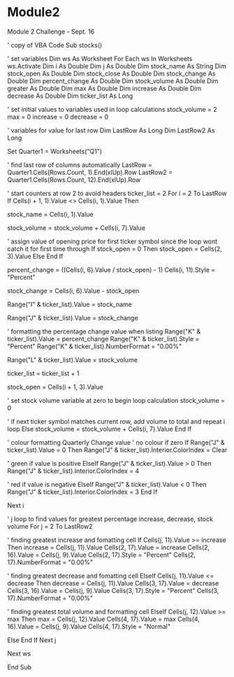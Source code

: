 # Module2
Module 2 Challenge - Sept. 16

' copy of VBA Code
Sub stocks()


' set variables
Dim ws As Worksheet
For Each ws In Worksheets
ws.Activate
Dim i As Double
Dim j As Double
Dim stock_name As String
Dim stock_open As Double
Dim stock_close As Double
Dim stock_change As Double
Dim percent_change As Double
Dim stock_volume As Double
Dim greater As Double
Dim max As Double
Dim increase As Double
Dim decrease As Double
Dim ticker_list As Long


' set initial values to variables used in loop calculations
stock_volume = 2
max = 0
increase = 0
decrease = 0


' variables for value for last row
Dim LastRow As Long
Dim LastRow2 As Long


Set Quarter1 = Worksheets("Q1")


' find last row of columns automatically
LastRow = Quarter1.Cells(Rows.Count, 1).End(xlUp).Row
LastRow2 = Quarter1.Cells(Rows.Count, 12).End(xlUp).Row


' start counters at row 2 to avoid headers
ticker_list = 2
For i = 2 To LastRow
If Cells(i + 1, 1).Value <> Cells(i, 1).Value Then

stock_name = Cells(i, 1).Value

stock_volume = stock_volume + Cells(i, 7).Value


' assign value of opening price for first ticker symbol since the loop wont catch it for first time through
If stock_open = 0 Then
stock_open = Cells(2, 3).Value
Else
End If

percent_change = ((Cells(i, 6).Value / stock_open) - 1)
Cells(i, 11).Style = "Percent"

stock_change = Cells(i, 6).Value - stock_open

Range("I" & ticker_list).Value = stock_name

Range("J" & ticker_list).Value = stock_change


' formatting the percentage change value when listing
Range("K" & ticker_list).Value = percent_change
Range("K" & ticker_list).Style = "Percent"
Range("K" & ticker_list).NumberFormat = "0.00%"

Range("L" & ticker_list).Value = stock_volume

ticker_list = ticker_list + 1

stock_open = Cells(i + 1, 3).Value


' set stock volume variable at zero to begin loop calculation
stock_volume = 0


' if next ticker symbol matches current row, add volume to total and repeat i loop
Else
stock_volume = stock_volume + Cells(i, 7).Value
End If


' colour formatting Quarterly Change value
' no colour if zero
If Range("J" & ticker_list).Value = 0 Then
Range("J" & ticker_list).Interior.ColorIndex = Clear

' green if value is positive
ElseIf Range("J" & ticker_list).Value > 0 Then
Range("J" & ticker_list).Interior.ColorIndex = 4

' red if value is negative
ElseIf Range("J" & ticker_list).Value < 0 Then
Range("J" & ticker_list).Interior.ColorIndex = 3
End If

Next i


' j loop to find values for greatest percentage increase, decrease, stock volume
For j = 2 To LastRow2


' finding greatest increase and fomatting cell
If Cells(j, 11).Value >= increase Then
increase = Cells(j, 11).Value
Cells(2, 17).Value = increase
Cells(2, 16).Value = Cells(j, 9).Value
Cells(2, 17).Style = "Percent"
Cells(2, 17).NumberFormat = "0.00%"


' finding greatest decrease and fomatting cell
ElseIf Cells(j, 11).Value <= decrease Then
decrease = Cells(j, 11).Value
Cells(3, 17).Value = decrease
Cells(3, 16).Value = Cells(j, 9).Value
Cells(3, 17).Style = "Percent"
Cells(3, 17).NumberFormat = "0.00%"


' finding greatest total volume and formatting cell
ElseIf Cells(j, 12).Value >= max Then
max = Cells(j, 12).Value
Cells(4, 17).Value = max
Cells(4, 16).Value = Cells(j, 9).Value
Cells(4, 17).Style = "Normal"


Else
End If
Next j

Next ws

End Sub
